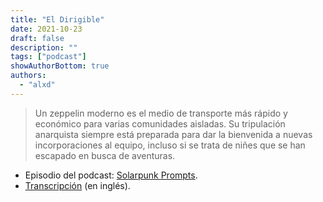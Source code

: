 ```yaml
---
title: "El Dirigible"
date: 2021-10-23
draft: false
description: ""
tags: ["podcast"]
showAuthorBottom: true
authors:
  - "alxd"
---
```


> Un zeppelin moderno es el medio de transporte más rápido y económico para varias comunidades aisladas. Su tripulación anarquista siempre está preparada para dar la bienvenida a nuevas incorporaciones al equipo, incluso si se trata de niñes que se han escapado en busca de aventuras.

- Episodio del podcast: [Solarpunk Prompts](https://podcast.tomasino.org/@SolarpunkPrompts/episodes/the-dirigible).
- [Transcripción](https://wiki.tomasino.org/writing/Solarpunk-Prompts---The-Dirigible) (en inglés).

